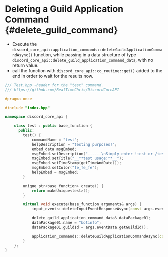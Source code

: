 Deleting a Guild Application Command {#delete_guild_command}
=============
- Execute the `discord_core_api::application_commands::deleteGuildApplicationCommandAsync()` function, while passing in a data structure of type `discord_core_api::delete_guild_application_command_data`, with no return value.
- call the function with `discord_core_api::co_routine::get()` added to the end in order to wait for the results now.

```cpp
/// Test.hpp -header for the "test" command.
/// https://github.com/RealTimeChris/DiscordCoreAPI

#pragma once

#include "index.hpp"

namespace discord_core_api {

	class test : public base_function {
	  public:
		test() {
			commandName = "test";
			helpDescription = "testing purposes!";
			embed_data msgEmbed;
			msgEmbed.setDescription("------\nSimply enter !test or /test!\n------");
			msgEmbed.setTitle("__**test usage:**__");
			msgEmbed.setTimeStamp(getTimeAndDate());
			msgEmbed.setColor("fe_fe_fe");
			helpEmbed = msgEmbed;
		}

		unique_ptr<base_function> create() {
			return makeUnique<test>();
		}

		virtual void execute(base_function_arguments& args) {
			input_events::deleteInputEventResponseAsync(const args.eventData);

			delete_guild_application_command_data& dataPackage01;
			dataPackage01.name = "botinfo";
			dataPackage01.guildId = args.eventData.getGuildId();

			application_commands::deleteGuildApplicationCommandAsync(const dataPackage01).get();
		}
	};
}
```